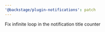 ```yaml
---
'@backstage/plugin-notifications': patch
---
```


Fix infinite loop in the notification title counter
